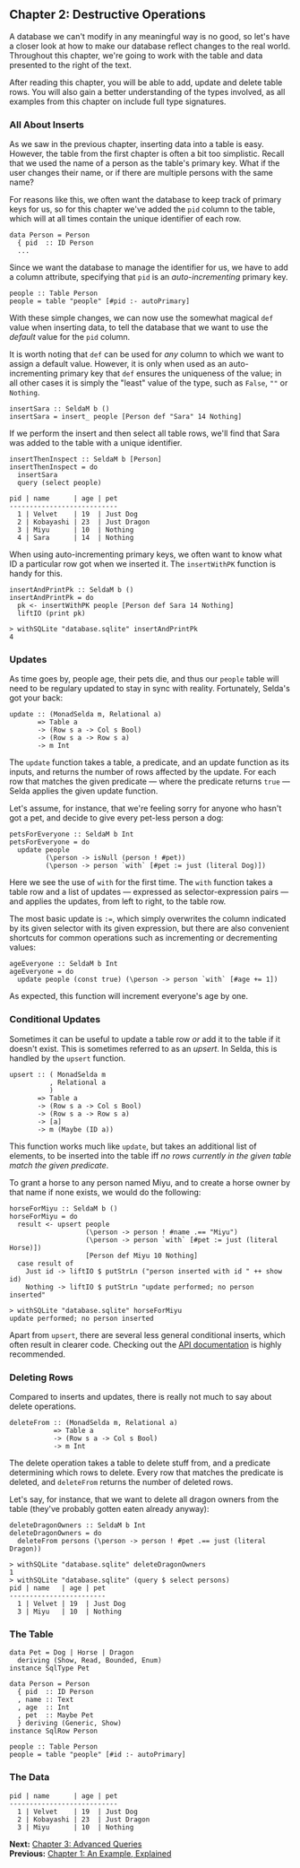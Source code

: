 <div class="pane" id="left">

## Chapter 2: Destructive Operations

A database we can't modify in any meaningful way is no good, so let's
have a closer look at how to make our database reflect changes to the real world.
Throughout this chapter, we're going to work with the table and data presented
to the right of the text.

After reading this chapter, you will be able to add, update and delete
table rows. You will also gain a better understanding of the types involved,
as all examples from this chapter on include full type signatures.

### All About Inserts

As we saw in the previous chapter, inserting data into a table is easy.
However, the table from the first chapter is often a bit too simplistic.
Recall that we used the name of a person as the table's primary key.
What if the user changes their name, or if there are multiple persons with
the same name?

For reasons like this, we often want the database to keep track of primary
keys for us, so for this chapter we've added the `pid` column to the table,
which will at all times contain the unique identifier of each row.

```language-haskell
data Person = Person
  { pid  :: ID Person
  ...
```

Since we want the database to manage the identifier for us, we have to add a
column attribute, specifying that `pid` is an *auto-incrementing* primary key.

```language-haskell
people :: Table Person
people = table "people" [#pid :- autoPrimary]
```

With these simple changes, we can now use the somewhat magical `def` value when
inserting data, to tell the database that we want to use the *default* value
for the `pid` column.

It is worth noting that `def` can be used for *any* column to which we want to
assign a default value. However, it is only when used as an auto-incrementing
primary key that `def` ensures the uniqueness of the value; in all other cases
it is simply the "least" value of the type, such as `False`, `""` or `Nothing`.

```language-haskell
insertSara :: SeldaM b ()
insertSara = insert_ people [Person def "Sara" 14 Nothing]
```

If we perform the insert and then select all table rows, we'll find that Sara
was added to the table with a unique identifier.

```language-haskell
insertThenInspect :: SeldaM b [Person]
insertThenInspect = do
  insertSara
  query (select people)
```

```language-haskell
pid | name      | age | pet
---------------------------
  1 | Velvet    | 19  | Just Dog
  2 | Kobayashi | 23  | Just Dragon
  3 | Miyu      | 10  | Nothing
  4 | Sara      | 14  | Nothing
```

When using auto-incrementing primary keys, we often want to know what ID
a particular row got when we inserted it.
The `insertWithPK` function is handy for this.

```language-haskell
insertAndPrintPk :: SeldaM b ()
insertAndPrintPk = do
  pk <- insertWithPK people [Person def Sara 14 Nothing]
  liftIO (print pk)
```
```language-haskell
> withSQLite "database.sqlite" insertAndPrintPk
4
```

### Updates

As time goes by, people age, their pets die, and thus our `people` table
will need to be regulary updated to stay in sync with reality.
Fortunately, Selda's got your back:

```language-haskell
update :: (MonadSelda m, Relational a)
       => Table a
       -> (Row s a -> Col s Bool)
       -> (Row s a -> Row s a)
       -> m Int
```

The `update` function takes a table, a predicate, and an update function as its
inputs, and returns the number of rows affected by the update.
For each row that matches the given predicate &mdash; where the predicate
returns `true` &mdash; Selda applies the given update function.

Let's assume, for instance, that we're feeling sorry for anyone who hasn't got
a pet, and decide to give every pet-less person a dog:

```language-haskell
petsForEveryone :: SeldaM b Int
petsForEveryone = do
  update people
         (\person -> isNull (person ! #pet))
         (\person -> person `with` [#pet := just (literal Dog)])
```

Here we see the use of `with` for the first time.
The `with` function takes a table row and a list of updates &mdash; expressed
as selector-expression pairs &mdash; and applies the updates,
from left to right, to the table row.

The most basic update is `:=`, which simply overwrites the column
indicated by its given selector with its given expression, but there are also
convenient shortcuts for common operations such as incrementing or decrementing
values:

```language-haskell
ageEveryone :: SeldaM b Int
ageEveryone = do
  update people (const true) (\person -> person `with` [#age += 1])
```

As expected, this function will increment everyone's age by one.

### Conditional Updates

Sometimes it can be useful to update a table row *or* add it to the table if
it doesn't exist. This is sometimes referred to as an *upsert*.
In Selda, this is handled by the `upsert` function.

```language-haskell
upsert :: ( MonadSelda m
          , Relational a
          )
       => Table a
       -> (Row s a -> Col s Bool)
       -> (Row s a -> Row s a)
       -> [a]
       -> m (Maybe (ID a))
```

This function works much like `update`, but takes an additional list of elements,
to be inserted into the table iff *no rows currently in the given table match
the given predicate*.

To grant a horse to any person named Miyu, and to create a horse owner by that
name if none exists, we would do the following:

```language-haskell
horseForMiyu :: SeldaM b ()
horseForMiyu = do
  result <- upsert people
                   (\person -> person ! #name .== "Miyu")
                   (\person -> person `with` [#pet := just (literal Horse)])
                   [Person def Miyu 10 Nothing]
  case result of
    Just id -> liftIO $ putStrLn ("person inserted with id " ++ show id)
    Nothing -> liftIO $ putStrLn "update performed; no person inserted"
```
```language-haskell
> withSQLite "database.sqlite" horseForMiyu
update performed; no person inserted
```

Apart from `upsert`, there are several less general conditional inserts, which
often result in clearer code.
Checking out the [API documentation](https://hackage.haskell.org/package/selda)
is highly recommended.

### Deleting Rows

Compared to inserts and updates, there is really not much to say about delete
operations.

```language-haskell
deleteFrom :: (MonadSelda m, Relational a)
           => Table a
           -> (Row s a -> Col s Bool)
           -> m Int
```

The delete operation takes a table to delete stuff from, and a predicate
determining which rows to delete.
Every row that matches the predicate is deleted, and `deleteFrom` returns
the number of deleted rows.

Let's say, for instance, that we want to delete all dragon owners from the
table (they've probably gotten eaten already anyway):

```language-haskell
deleteDragonOwners :: SeldaM b Int
deleteDragonOwners = do
  deleteFrom persons (\person -> person ! #pet .== just (literal Dragon))
```
```language-haskell
> withSQLite "database.sqlite" deleteDragonOwners
1
> withSQLite "database.sqlite" (query $ select persons)
pid | name   | age | pet
------------------------
  1 | Velvet | 19  | Just Dog
  3 | Miyu   | 10  | Nothing
```

</div>

<div class="pane fixed" id="right">

### The Table

```language-haskell
data Pet = Dog | Horse | Dragon
  deriving (Show, Read, Bounded, Enum)
instance SqlType Pet

data Person = Person
  { pid  :: ID Person
  , name :: Text
  , age  :: Int
  , pet  :: Maybe Pet
  } deriving (Generic, Show)
instance SqlRow Person

people :: Table Person
people = table "people" [#id :- autoPrimary]
```

### The Data

```language-haskell
pid | name      | age | pet
---------------------------
  1 | Velvet    | 19  | Just Dog
  2 | Kobayashi | 23  | Just Dragon
  3 | Miyu      | 10  | Nothing
```

**Next:** [Chapter 3: Advanced Queries](tutorial/ch3-advanced-queries)<br>
**Previous:** [Chapter 1: An Example, Explained](tutorial/ch1-example-explained)

</div>
